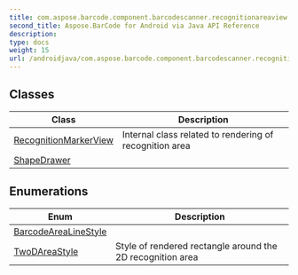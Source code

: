 ```yaml
---
title: com.aspose.barcode.component.barcodescanner.recognitionareaview
second_title: Aspose.BarCode for Android via Java API Reference
description: 
type: docs
weight: 15
url: /androidjava/com.aspose.barcode.component.barcodescanner.recognitionareaview/
---
```


## Classes

| Class | Description |
| --- | --- |
| [RecognitionMarkerView](../com.aspose.barcode.component.barcodescanner.recognitionareaview/recognitionmarkerview) | Internal class related to rendering of recognition area |
| [ShapeDrawer](../com.aspose.barcode.component.barcodescanner.recognitionareaview/shapedrawer) |  |

## Enumerations

| Enum | Description |
| --- | --- |
| [BarcodeAreaLineStyle](../com.aspose.barcode.component.barcodescanner.recognitionareaview/barcodearealinestyle) |  |
| [TwoDAreaStyle](../com.aspose.barcode.component.barcodescanner.recognitionareaview/twodareastyle) | Style of rendered rectangle around the 2D recognition area |
